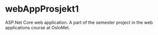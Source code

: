 # webAppProsjekt1
ASP.Net Core web application. A part of the semester project in the web applications course at OsloMet. 
